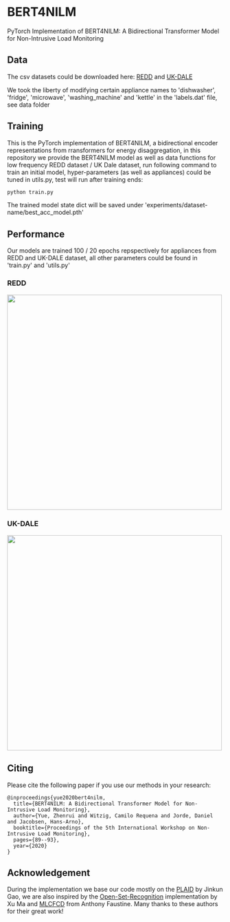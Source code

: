 # BERT4NILM

PyTorch Implementation of BERT4NILM: A Bidirectional Transformer Model for Non-Intrusive Load Monitoring


## Data

The csv datasets could be downloaded here: [REDD](http://redd.csail.mit.edu/) and [UK-DALE](https://jack-kelly.com/data/)

We took the liberty of modifying certain appliance names to 'dishwasher', 'fridge', 'microwave', 'washing_machine' and 'kettle' in the 'labels.dat' file, see data folder


## Training

This is the PyTorch implementation of BERT4NILM, a bidirectional encoder representations from rransformers for energy disaggregation, in this repository we provide the BERT4NILM model as well as data functions for low frequency REDD dataset / UK Dale dataset, run following command to train an initial model, hyper-parameters (as well as appliances) could be tuned in utils.py, test will run after training ends:

```bash
python train.py
```

The trained model state dict will be saved under 'experiments/dataset-name/best_acc_model.pth'


## Performance

Our models are trained 100 / 20 epochs repspectively for appliances from REDD and UK-DALE dataset, all other parameters could be found in 'train.py' and 'utils.py'

### REDD

<img src=redd.png width=500>

### UK-DALE

<img src=uk-dale.png width=500>


## Citing 
Please cite the following paper if you use our methods in your research:
```
@inproceedings{yue2020bert4nilm,
  title={BERT4NILM: A Bidirectional Transformer Model for Non-Intrusive Load Monitoring},
  author={Yue, Zhenrui and Witzig, Camilo Requena and Jorde, Daniel and Jacobsen, Hans-Arno},
  booktitle={Proceedings of the 5th International Workshop on Non-Intrusive Load Monitoring},
  pages={89--93},
  year={2020}
}
```


## Acknowledgement

During the implementation we base our code mostly on the [PLAID](https://github.com/jingkungao/PLAID) by Jinkun Gao, we are also inspired by the [Open-Set-Recognition](https://github.com/ma-xu/Open-Set-Recognition) implementation by Xu Ma and [MLCFCD](https://github.com/sambaiga/MLCFCD) from Anthony Faustine. Many thanks to these authors for their great work!
